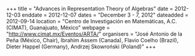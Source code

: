 +++
title = "Advances in Representation Theory of Algebras"
date = 2012-12-03
enddate = 2012-12-07
dates = "December 3 - 7, 2012"
dateadded = 2012-09-14
location = "Centro de Investigación en Matemáticas, A.C. (CIMAT), Guanajuato, México"
webpage = "http://www.cimat.mx/Eventos/ARTA/"
organisers = "José Antonio de la Peña (México, Chair), Ibrahim Assem (Canada), Flavio Coelho (Brazil), Dieter Happel (Germany), Andrzej Skowroński (Poland)"
+++
